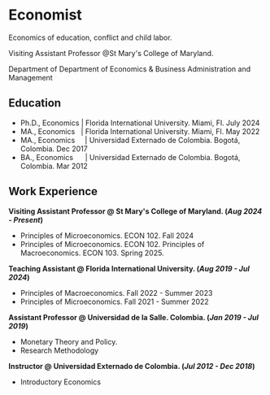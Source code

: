 # Economist

Economics of education, conflict and child labor.

Visiting Assistant Professor @St Mary's College of Maryland.

Department of Department of Economics & Business Administration and Management


## Education

- Ph.D., Economics | Florida International University. Miami, Fl. July 2024
- MA., Economics &nbsp;&nbsp;| Florida International University. Miami, Fl. May 2022
- MA., Economics &nbsp;&nbsp;&nbsp;&nbsp;| Universidad Externado de Colombia. Bogotá, Colombia. Dec 2017
- BA., Economics &nbsp;&nbsp;&nbsp;&nbsp;&nbsp;| Universidad Externado de Colombia. Bogotá, Colombia. Mar 2012


## Work Experience
**Visiting Assistant Professor @ St Mary's College of Maryland. (_Aug 2024 - Present_)**
- Principles of Microeconomics. ECON 102. Fall 2024
- Principles of Microeconomics. ECON 102. Principles of Macroeconomics. ECON 103. Spring 2025.


**Teaching Assistant @ Florida International University. (_Aug 2019 - Jul 2024_)**
- Principles of Macroeconomics. Fall 2022 - Summer 2023
- Principles of Microeconomics. Fall 2021 - Summer 2022

**Assistant Professor @ Universidad de la Salle. Colombia. (_Jan 2019 - Jul 2019_)**
- Monetary Theory and Policy.
- Research Methodology

**Instructor @ Universidad Externado de Colombia. (_Jul 2012 - Dec 2018_)**
- Introductory Economics

